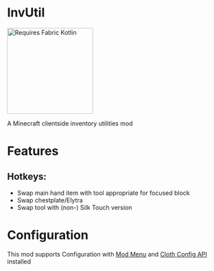 # InvUtil
[<img src="https://i.imgur.com/c1DH9VL.png" alt="Requires Fabric Kotlin" width=200>](https://minecraft.curseforge.com/projects/fabric-language-kotlin)

A Minecraft clientside inventory utilities mod 

# Features
## Hotkeys:
- Swap main hand item with tool appropriate for focused block
- Swap chestplate/Elytra
- Swap tool with (non-) Silk Touch version

# Configuration
This mod supports Configuration with [Mod Menu](https://github.com/TerraformersMC/ModMenu) and [Cloth Config API](https://github.com/shedaniel/cloth-config) installed
